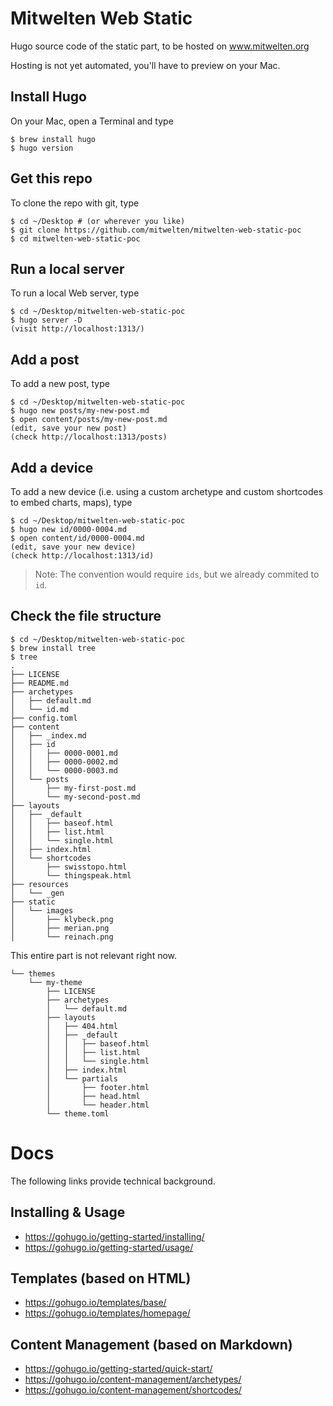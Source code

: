 # Mitwelten Web Static
Hugo source code of the static part, to be hosted on www.mitwelten.org

Hosting is not yet automated, you'll have to preview on your Mac.

## Install Hugo
On your Mac, open a Terminal and type

```
$ brew install hugo
$ hugo version
```

## Get this repo
To clone the repo with git, type

```
$ cd ~/Desktop # (or wherever you like)
$ git clone https://github.com/mitwelten/mitwelten-web-static-poc
$ cd mitwelten-web-static-poc
```

## Run a local server
To run a local Web server, type

```
$ cd ~/Desktop/mitwelten-web-static-poc
$ hugo server -D
(visit http://localhost:1313/)
```

## Add a post
To add a new post, type

```
$ cd ~/Desktop/mitwelten-web-static-poc
$ hugo new posts/my-new-post.md
$ open content/posts/my-new-post.md
(edit, save your new post)
(check http://localhost:1313/posts)
```

## Add a device
To add a new device (i.e. using a custom archetype and custom shortcodes to embed charts, maps), type

```
$ cd ~/Desktop/mitwelten-web-static-poc
$ hugo new id/0000-0004.md
$ open content/id/0000-0004.md
(edit, save your new device)
(check http://localhost:1313/id)
```
> Note: The convention would require `ids`, but we already commited to `id`.

## Check the file structure
```
$ cd ~/Desktop/mitwelten-web-static-poc
$ brew install tree
$ tree
.
├── LICENSE
├── README.md
├── archetypes
│   ├── default.md
│   └── id.md
├── config.toml
├── content
│   ├── _index.md
│   ├── id
│   │   ├── 0000-0001.md
│   │   ├── 0000-0002.md
│   │   └── 0000-0003.md
│   └── posts
│       ├── my-first-post.md
│       └── my-second-post.md
├── layouts
│   ├── _default
│   │   ├── baseof.html
│   │   ├── list.html
│   │   └── single.html
│   ├── index.html
│   └── shortcodes
│       ├── swisstopo.html
│       └── thingspeak.html
├── resources
│   └── _gen
├── static
│   └── images
│       ├── klybeck.png
│       ├── merian.png
│       └── reinach.png
```

This entire part is not relevant right now.

```
└── themes
    └── my-theme
        ├── LICENSE
        ├── archetypes
        │   └── default.md
        ├── layouts
        │   ├── 404.html
        │   ├── _default
        │   │   ├── baseof.html
        │   │   ├── list.html
        │   │   └── single.html
        │   ├── index.html
        │   └── partials
        │       ├── footer.html
        │       ├── head.html
        │       └── header.html
        └── theme.toml
```

# Docs
The following links provide technical background.

## Installing & Usage
* https://gohugo.io/getting-started/installing/
* https://gohugo.io/getting-started/usage/

## Templates (based on HTML)
* https://gohugo.io/templates/base/
* https://gohugo.io/templates/homepage/

## Content Management (based on Markdown)
* https://gohugo.io/getting-started/quick-start/
* https://gohugo.io/content-management/archetypes/
* https://gohugo.io/content-management/shortcodes/
